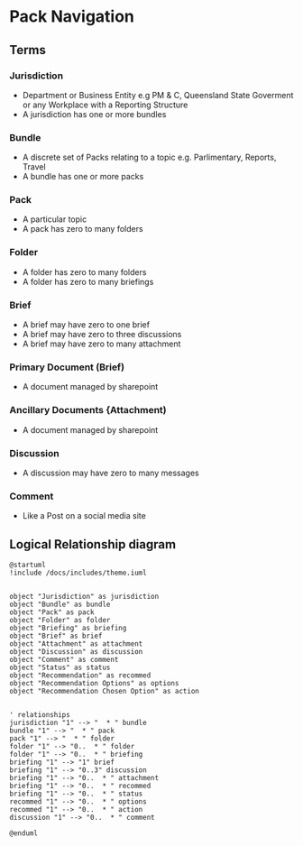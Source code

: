 # Pack Navigation

## Terms


### Jurisdiction
  - Department or Business Entity e.g PM &amp; C, Queensland State Goverment or any Workplace with a Reporting Structure 
  - A jurisdiction has one or more bundles

### Bundle
  - A discrete set of Packs relating to a topic e.g. Parlimentary, Reports, Travel
  - A bundle has one or more packs

### Pack
  - A particular topic  
  - A pack has zero to many folders

### Folder
  - A folder has zero to many folders
  - A folder has zero to many briefings

### Brief
  - A brief may have zero to one brief
  - A brief may have zero to three discussions  
  - A brief may have zero to many attachment  

### Primary Document (Brief)
  - A document managed by sharepoint  

### Ancillary Documents {Attachment)
  - A document managed by sharepoint  

### Discussion
  - A discussion may have zero to many messages  

### Comment
  - Like a Post on a social media site  


## Logical Relationship diagram

```plantuml format="svg" classes="uml myDiagram"
@startuml
!include /docs/includes/theme.iuml


object "Jurisdiction" as jurisdiction
object "Bundle" as bundle
object "Pack" as pack
object "Folder" as folder
object "Briefing" as briefing
object "Brief" as brief
object "Attachment" as attachment
object "Discussion" as discussion
object "Comment" as comment
object "Status" as status
object "Recommendation" as recommed
object "Recommendation Options" as options
object "Recommendation Chosen Option" as action


' relationships
jurisdiction "1" --> "  * " bundle 
bundle "1" --> "  * " pack 
pack "1" --> "  * " folder 
folder "1" --> "0..  * " folder 
folder "1" --> "0..  * " briefing  
briefing "1" --> "1" brief 
briefing "1" --> "0..3" discussion  
briefing "1" --> "0..  * " attachment 
briefing "1" --> "0..  * " recommed 
briefing "1" --> "0..  * " status 
recommed "1" --> "0..  * " options 
recommed "1" --> "0..  * " action 
discussion "1" --> "0..  * " comment  

@enduml
```